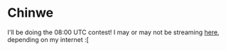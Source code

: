 Chinwe
============
I'll be doing the 08:00 UTC contest!
I may or may not be streaming [here](http://twitch.tv/chinwudlz), depending on my internet :[
